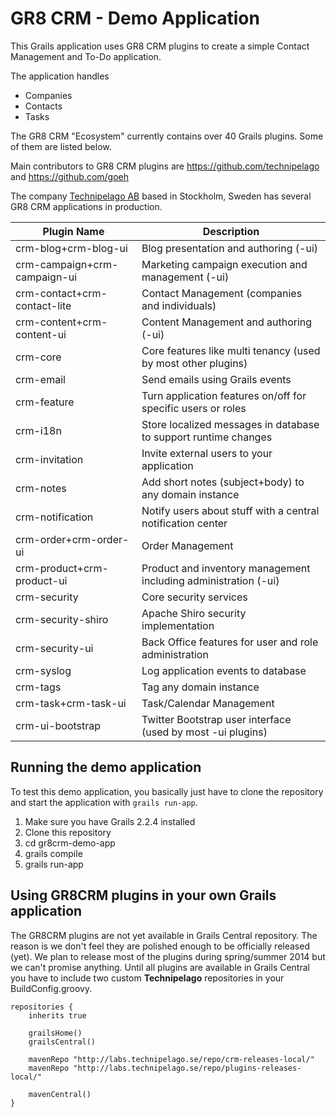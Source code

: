 # GR8 CRM - Demo Application

This Grails application uses GR8 CRM plugins to create a simple
Contact Management and To-Do application.

The application handles
* Companies
* Contacts
* Tasks

The GR8 CRM "Ecosystem" currently contains over 40 Grails plugins. Some of them are listed below.

Main contributors to GR8 CRM plugins are https://github.com/technipelago and https://github.com/goeh

The company [Technipelago AB](http://www.technipelago.se/ "Technipelago AB") based in Stockholm, Sweden has several GR8 CRM applications in production.

| Plugin Name                  | Description
| ---------------------------- | ------------------------------------------------
| crm-blog+crm-blog-ui         | Blog presentation and authoring (-ui)
| crm-campaign+crm-campaign-ui | Marketing campaign execution and management (-ui)
| crm-contact+crm-contact-lite | Contact Management (companies and individuals)
| crm-content+crm-content-ui   | Content Management and authoring (-ui)
| crm-core                     | Core features like multi tenancy (used by most other plugins)
| crm-email                    | Send emails using Grails events
| crm-feature                  | Turn application features on/off for specific users or roles
| crm-i18n                     | Store localized messages in database to support runtime changes
| crm-invitation               | Invite external users to your application
| crm-notes                    | Add short notes (subject+body) to any domain instance
| crm-notification             | Notify users about stuff with a central notification center
| crm-order+crm-order-ui       | Order Management
| crm-product+crm-product-ui   | Product and inventory management including administration (-ui)
| crm-security                 | Core security services
| crm-security-shiro           | Apache Shiro security implementation
| crm-security-ui              | Back Office features for user and role administration
| crm-syslog                   | Log application events to database
| crm-tags                     | Tag any domain instance
| crm-task+crm-task-ui         | Task/Calendar Management
| crm-ui-bootstrap             | Twitter Bootstrap user interface (used by most -ui plugins)

## Running the demo application

To test this demo application, you basically just have to clone the repository and start the application with `grails run-app`.

1. Make sure you have Grails 2.2.4 installed
2. Clone this repository
3. cd gr8crm-demo-app
4. grails compile
5. grails run-app

## Using GR8CRM plugins in your own Grails application

The GR8CRM plugins are not yet available in Grails Central repository. The reason is we don't feel they are polished enough
to be officially released (yet). We plan to release most of the plugins during spring/summer 2014 but we can't promise anything.
Until all plugins are available in Grails Central you have to include two custom **Technipelago** repositories in your BuildConfig.groovy.

    repositories {
        inherits true

        grailsHome()
        grailsCentral()

        mavenRepo "http://labs.technipelago.se/repo/crm-releases-local/"
        mavenRepo "http://labs.technipelago.se/repo/plugins-releases-local/"

        mavenCentral()
    }